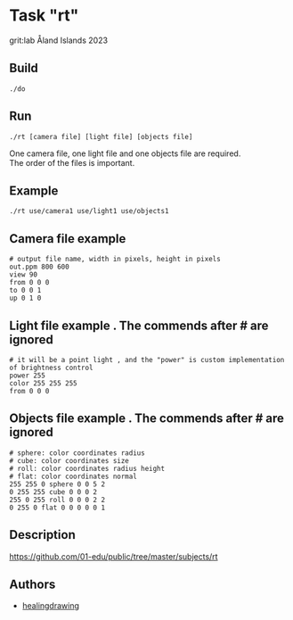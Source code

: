 # Task "rt"
grit:lab Åland Islands 2023

## Build
```
./do
```

## Run
```
./rt [camera file] [light file] [objects file]
```
One camera file, one light file and one objects file are required.  
The order of the files is important.  

## Example
```
./rt use/camera1 use/light1 use/objects1
```

## Camera file example
```
# output file name, width in pixels, height in pixels
out.ppm 800 600
view 90
from 0 0 0
to 0 0 1
up 0 1 0
```

## Light file example . The commends after # are ignored
```
# it will be a point light , and the "power" is custom implementation of brightness control
power 255
color 255 255 255
from 0 0 0
```

## Objects file example . The commends after # are ignored
```
# sphere: color coordinates radius
# cube: color coordinates size
# roll: color coordinates radius height
# flat: color coordinates normal
255 255 0 sphere 0 0 5 2
0 255 255 cube 0 0 0 2
255 0 255 roll 0 0 0 2 2
0 255 0 flat 0 0 0 0 0 1
```

## Description
https://github.com/01-edu/public/tree/master/subjects/rt

## Authors
- [healingdrawing](https://healingdrawing.github.io)
